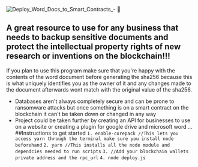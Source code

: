 ![Deploy_Word_Docs_to_Smart_Contracts_- 📑](https://github.com/Smithy0151/sha256-Word-doc-Converter/assets/115808415/a4209b90-8b0d-4608-b307-d117240c1d33)
## A great resource to use for any business that needs to backup sensitive documents and protect the intellectual property rights of new research or inventions on the blockchain!!!

If you plan to use this program make sure that you're happy with the contents of the word document before generating the sha256 because this is what uniquely identifies you as the owner of it and any changes made to the document afterwards wont match with the original value of the sha256.

* Databases aren't always completely secure and can be prone to ransomware attacks but once something is on a smart contract on the blockchain it can't be taken down or changed in any way
* Project could be taken further by creating an API for businesses to use on a website or creating a plugin for google drive and microsoft word
...
##Instructions to get started
`1. enable-corepack //This lets you access yarn through the terminal make sure you install node beforehand`
`2. yarn //This installs all the node module and dependcies needed to run scripts`
`3. //Add your blockchain wallets private address and the rpc_url`
`4. node deploy.js`
